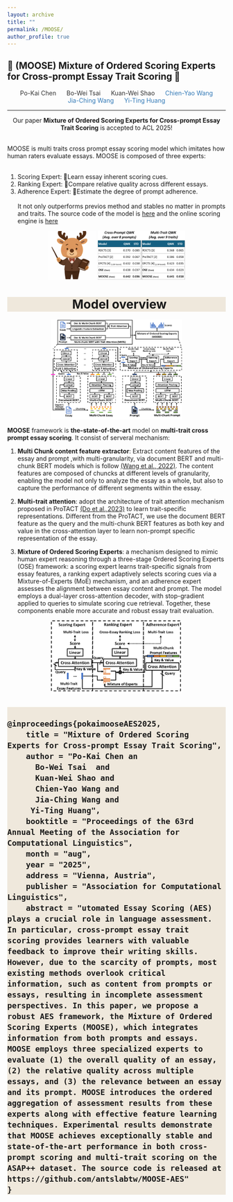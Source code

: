 ```yaml
---
layout: archive
title: ""
permalink: /MOOSE/
author_profile: true
---
```


## 🦌 (MOOSE) Mixture of Ordered Scoring Experts for Cross-prompt Essay Trait Scoring 🦌

<div align="center">

  
  <span style="margin: 10px;width: 120px; text-decoration:none;color:#333;">Po-Kai Chen</span>
  <span style="margin: 10px;width: 120px; text-decoration:none;color:#333;">Bo-Wei Tsai</span>
  <span style="margin: 10px;width: 120px; text-decoration:none;color:#333;">Kuan-Wei Shao</span>
  <a href="https://homepage.iis.sinica.edu.tw/pages/kinyiu/" style="margin: 10px; width: 120px;text-decoration:none; color:#337ab7;">Chien-Yao Wang</a>
  <a href="https://dlmsl.csie.ncu.edu.tw/faculty" style="margin: 10px;width: 120px; text-decoration:none; color:#337ab7;">Jia-Ching Wang</a>
  <a href="https://antslabtw.github.io/faculty/" style="margin: 10px;width: 120px; text-decoration:none; color:#337ab7;">Yi-Ting Huang</a><br>

</div>

---------------------------------------



<div align="center" >
Our paper <strong>Mixture of Ordered Scoring Experts for Cross-prompt Essay Trait Scoring</strong> is accepted to ACL 2025!<br><br>
</div>


MOOSE is multi traits cross prompt essay scoring model which imitates how human raters evaluate essays. MOOSE is composed of three experts:<br><br>
1) Scoring Expert: Learn essay inherent scoring cues.<br>
2) Ranking Expert: Compare relative quality across different essays.<br>
3) Adherence Expert: Estimate the degree of prompt adherence.<br><br>
It not only outperforms previos method and stables no matter in prompts and traits.
The source code of the model is [here](https://github.com/antslabtw/MOOSE-AES) and the online scoring engine is [here](https://github.com/antslabtw/MOOSE-AES)


<div align="center" >
<img src="/images/moose_illustration.png" align="center" width="22%" height="22%"/>





<img src="/images/moose_result.png" align="center"  width="40%" height="40%"/>

</div>

<div align="center" >

<h1 style="background:#efe8dc; text-align: center;">&nbsp; Model overview </h1>

<img src="/images/aes.png"  width="60%" height="60%"/>

</div>

**MOOSE** framework is **the-state-of-the-art** model on **multi-trait cross prompt essay scoring**. It consist of serveral mechanism:

1. **Multi Chunk content feature extractor**: Extract content features of the essay and prompt ,with multi-granularity, via document BERT and multi-chunk BERT models which is follow [(Wang et al., 2022)](https://aclanthology.org/2022.naacl-main.249.pdf). The content features are composed of chuncks at different levels of granularity, enabling the model not only to analyze the essay as a whole, but also to capture the performance of different segments within the essay.

2. **Multi-trait attention**: adopt the architecture of trait attention mechanism proposed in ProTACT [(Do et al.,2023)](https://aclanthology.org/2023.findings-acl.98.pdf) to learn trait-specific representations. Different from the ProTACT, we use the document BERT feature as the query and the multi-chunk BERT features as both key and value in the cross-attention
layer to learn non-prompt specific representation of the essay. 

3. **Mixture of Ordered Scoring Experts**: a mechanism designed to mimic human expert reasoning through a three-stage Ordered Scoring Experts (OSE) framework: a scoring expert learns trait-specific signals from essay features, a ranking expert adaptively selects scoring cues via a Mixture-of-Experts (MoE) mechanism, and an adherence expert assesses the alignment between essay content and prompt. The model employs a dual-layer cross-attention decoder, with stop-gradient applied to queries to simulate scoring cue retrieval. Together, these components enable more accurate and robust essay trait evaluation.
<div align="center">
  <img src="/images/moose.png"  width="60%" height="60%"/>
</div>


<!--booktitle = "Proceedings of the 62nd Annual Meeting of the Association for Computational Linguistics (Volume 1: Long Papers)",
url = "https://aclanthology.org/2024.acl-long.1/",
oi = "10.18653/v1/2024.acl-long.1",
pages = "1--17",-->
<h2 style="background:#efe8dc;>&nbsp;Citation</h2>

<pre style="background: #f6f8fa; padding: 16px; border-radius: 6px; overflow-x: auto;">
<code>
@inproceedings{pokaimooseAES2025,
    title = "Mixture of Ordered Scoring Experts for Cross-prompt Essay Trait Scoring",
    author = "Po-Kai Chen an
      Bo-Wei Tsai  and
      Kuan-Wei Shao and
      Chien-Yao Wang and
      Jia-Ching Wang and
     Yi-Ting Huang",
    booktitle = "Proceedings of the 63rd Annual Meeting of the Association for Computational Linguistics",
    month = "aug",
    year = "2025",
    address = "Vienna, Austria",
    publisher = "Association for Computational Linguistics",
    abstract = "utomated Essay Scoring (AES) plays a crucial role in language assessment. In particular, cross-prompt essay trait scoring provides learners with valuable feedback to improve their writing skills. However, due to the scarcity of prompts, most existing methods overlook critical information, such as content from prompts or essays, resulting in incomplete assessment perspectives. In this paper, we propose a robust AES framework, the Mixture of Ordered Scoring Experts (MOOSE), which integrates information from both prompts and essays. MOOSE employs three specialized experts to evaluate (1) the overall quality of an essay, (2) the relative quality across multiple essays, and (3) the relevance between an essay and its prompt. MOOSE introduces the ordered aggregation of assessment results from these experts along with effective feature learning techniques. Experimental results demonstrate that MOOSE achieves exceptionally stable and state-of-the-art performance in both cross-prompt scoring and multi-trait scoring on the ASAP++ dataset. The source code is released at https://github.com/antslabtw/MOOSE-AES"
}
</code>
</pre>
